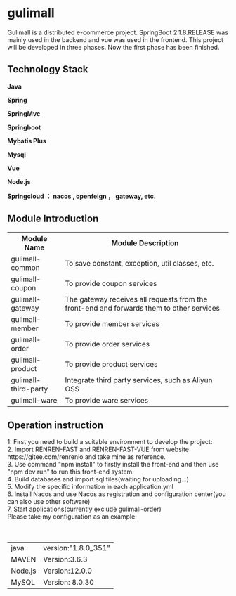 # gulimall

<html>
<body>
Gulimall is a distributed e-commerce project. SpringBoot 2.1.8.RELEASE was mainly used in the backend and vue was used in the frontend. This project will be developed in three phases. Now the first phase has been finished.

<h2>Technology Stack</h2>

<b>Java</b>

<b>Spring</b>

<b>SpringMvc</b>

<b>Springboot</b>

<b>Mybatis Plus</b>

<b>Mysql</b>

<b>Vue</b>

<b>Node.js</b>

<b>Springcloud ： nacos , openfeign ， gateway, etc.</b>


<h2>Module Introduction</h2>

<table>
  <tr>
    <th>Module Name</th>
    <th>Module Description</th>
  </tr>
  <tr>
    <td>gulimall-common</td>
    <td>To save constant, exception, util classes, etc.</td>
  </tr>
  <tr>
    <td>gulimall-coupon</td>
    <td>To provide coupon services</td>
  </tr>
  <tr>
    <td>gulimall-gateway</td>
    <td>The gateway receives all requests from the front-end and forwards them to other services</td>
  </tr>
  <tr>
    <td>gulimall-member</td>
    <td>To provide member services</td>
  </tr>
  <tr>
    <td>gulimall-order</td>
    <td>To provide order services</td>
  </tr>
  <tr>
    <td>gulimall-product</td>
    <td>To provide product services</td>
  </tr>
  <tr>
    <td>gulimall-third-party</td>
    <td>Integrate third party services, such as Aliyun OSS</td>
  </tr>
  <tr>
    <td>gulimall-ware</td>
    <td>To provide ware services</td>
  </tr>
</table>
  
 <h2>Operation instruction</h2> 
1. First you need to build a suitable environment to develop the project:<br>
2. Import RENREN-FAST and RENREN-FAST-VUE from website https://gitee.com/renrenio and take mine as reference.<br>
3. Use command "npm install" to firstly install the front-end and then use "npm dev run" to run this front-end system.<br>  
4. Build databases and import sql files(waiting for uploading...)<br>
5. Modify the specific information in each application.yml<br>
6. Install Nacos and use Nacos as registration and configuration center(you can also use other software)<br>
7. Start applications(currently exclude gulimall-order)<br>
Please take my configuration as an example:<br>
<table>
  <tr>
    <td>java</td>
    <td>version:"1.8.0_351"</td>
  </tr>
  <tr>
    <td>MAVEN</td>
    <td>Version:3.6.3</td></tr>
 <tr>
    <td>Node.js</td>
   <td>Version:12.0.0</td></tr><br>   
 <tr>
   <td>MySQL</td>
   <td>Version: 8.0.30</td><tr><br> 
  </table>     
</body>
</html>

